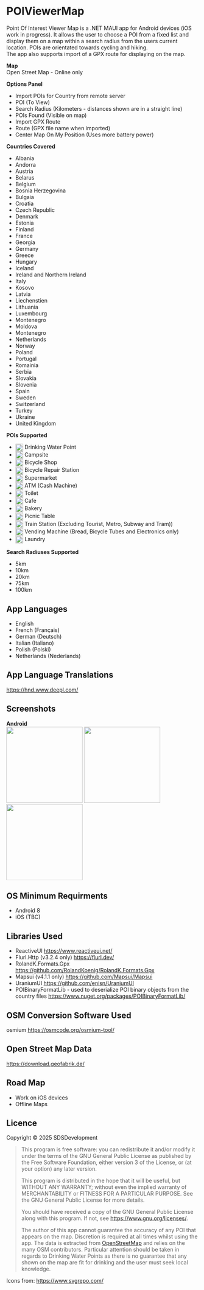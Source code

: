 # POIViewerMap  
Point Of Interest Viewer Map is a .NET MAUI app for Android devices (iOS work in progress). It allows the user to choose a POI from a fixed list and display them on a map within a search radius from the users current location. 
POIs are orientated towards cycling and hiking.  
The app also supports import of a GPX route for displaying on the map.  

**Map**  
Open Street Map - Online only  

**Options Panel**  
* Import POIs for Country from remote server
* POI (To View)
* Search Radius (Kilometers - distances shown are in a straight line)
* POIs Found (Visible on map)
* Import GPX Route
* Route (GPX file name when imported)
* Center Map On My Position (Uses more battery power)

 **Countries Covered**
* Albania
* Andorra
* Austria
* Belarus
* Belgium
* Bosnia Herzegovina
* Bulgaia  
* Croatia
* Czech Republic
* Denmark
* Estonia
* Finland
* France
* Georgia
* Germany
* Greece 
* Hungary  
* Iceland
* Ireland and Northern Ireland  
* Italy
* Kosovo
* Latvia
* Liechenstien
* Lithuania  
* Luxembourg  
* Montenegro
* Moldova
* Montenegro
* Netherlands
* Norway
* Poland
* Portugal
* Romainia  
* Serbia
* Slovakia
* Slovenia
* Spain
* Sweden
* Switzerland
* Turkey
* Ukraine
* United Kingdom

**POIs Supported**   
* <img src="Resources/Images/waterlightblue.svg" align="center" width="20" height="20"/> Drinking Water Point  
* <img src="Resources/Images/camping.svg" align="center" width="20"/> Campsite  
* <img src="Resources/Images/bicycle.svg" align="center" width="20"/> Bicycle Shop  
* <img src="Resources/Images/spanner.svg" align="center" width="20"/> Bicycle Repair Station  
* <img src="Resources/Images/shopping-basket.svg" align="center" width="20"/> Supermarket  
* <img src="Resources/Images/atm.svg" align="center" width="20"/> ATM (Cash Machine)  
* <img src="Resources/Images/toilet.svg" align="center" width="20"/> Toilet  
* <img src="Resources/Images/coffee-cup.svg" align="center" width="20"/> Cafe  
* <img src="Resources/Images/cupcake.svg" align="center" width="20"/> Bakery  
* <img src="Resources/Images/picnic-table.svg" align="center" width="20"/> Picnic Table  
* <img src="Resources/Images/train.svg" align="center" width="20"/> Train Station (Excluding Tourist, Metro, Subway and Tram))  
* <img src="Resources/Images/vending-machine.svg" align="center" width="20"/> Vending Machine (Bread, Bicycle Tubes and Electronics only)
* <img src="Resources/Images/laundry.svg" align="center" width="20"/> Laundry  

**Search Radiuses Supported**  
* 5km  
* 10km  
* 20km  
* 75km  
* 100km  
## App Languages 
* English
* French (Français)
* German (Deutsch)
* Italian (Italiano)
* Polish (Polski) 
* Netherlands (Nederlands)

## App Language Translations
https://hnd.www.deepl.com/  

## Screenshots  
**Android**  
<img src="Screenshots/Android/OptionsPanel.jpg" width="200" />  <img src="Screenshots/Android/DrinkingWaterPoint.jpg" width="200" />  <img src="Screenshots/Android/BakeryWithOptionsPanel.jpg" width="200" />  

## OS Minimum Requirments  
* Android 8
* iOS (TBC)
## Libraries Used  
* ReactiveUI https://www.reactiveui.net/  
* Flurl.Http (v3.2.4 only)  https://flurl.dev/   
* RolandK.Formats.Gpx https://github.com/RolandKoenig/RolandK.Formats.Gpx  
* Mapsui (v4.1.1 only) https://github.com/Mapsui/Mapsui
* UraniumUI https://github.com/enisn/UraniumUI
* POIBinaryFormatLib - used to deserialize POI binary objects from the country files https://www.nuget.org/packages/POIBinaryFormatLib/
## OSM Conversion Software Used
osmium https://osmcode.org/osmium-tool/
## Open Street Map Data
https://download.geofabrik.de/
## Road Map  
* Work on iOS devices
* Offline Maps

## Licence
Copyright © 2025 SDSDevelopment

> This program is free software: you can redistribute it and/or modify
> it under the terms of the GNU General Public License as published by
> the Free Software Foundation, either version 3 of the License, or
> (at your option) any later version.
> 
> This program is distributed in the hope that it will be useful,
> but WITHOUT ANY WARRANTY; without even the implied warranty of
> MERCHANTABILITY or FITNESS FOR A PARTICULAR PURPOSE.  See the
> GNU General Public License for more details.
> 
> You should have received a copy of the GNU General Public License
> along with this program.  If not, see <https://www.gnu.org/licenses/>.
> 
> The author of this app cannot guarantee the accuracy of any POI that appears on the map. Discretion is required at all times whilst using the app.
 The data is extracted from [OpenStreetMap](https://www.openstreetmap.org) and relies on the many OSM contributors. Particular attention should be taken in regards to Drinking Water Points as there is no guarantee that any shown on the map are fit for drinking and the user must seek local knowledge.

Icons from: https://www.svgrepo.com/
